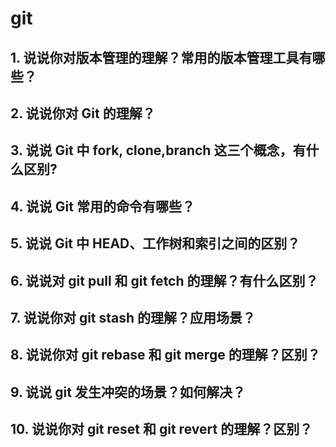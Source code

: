 <!--
 * Author  rhys.zhao
 * Date  2023-04-23 09:52:50
 * LastEditors  rhys.zhao
 * LastEditTime  2023-04-23 09:52:51
 * Description
-->
<!--
 * Author  rhys.zhao
 * Date  2023-01-24 09:51:11
 * LastEditors  rhys.zhao
 * LastEditTime  2023-03-30 09:39:14
 * Description
-->

# git

## 1. 说说你对版本管理的理解？常用的版本管理工具有哪些？

## 2. 说说你对 Git 的理解？

## 3. 说说 Git 中 fork, clone,branch 这三个概念，有什么区别?

## 4. 说说 Git 常用的命令有哪些？

## 5. 说说 Git 中 HEAD、工作树和索引之间的区别？

## 6. 说说对 git pull 和 git fetch 的理解？有什么区别？

## 7. 说说你对 git stash 的理解？应用场景？

## 8. 说说你对 git rebase 和 git merge 的理解？区别？

## 9. 说说 git 发生冲突的场景？如何解决？

## 10. 说说你对 git reset 和 git revert 的理解？区别？
